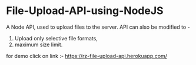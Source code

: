 # File-Upload-API-using-NodeJS
A Node API, used to upload files to the server. API can also be modified to -
1. Upload only selective file formats, 
2. maximum size limit.

for demo click on link :- https://rz-file-upload-api.herokuapp.com/
